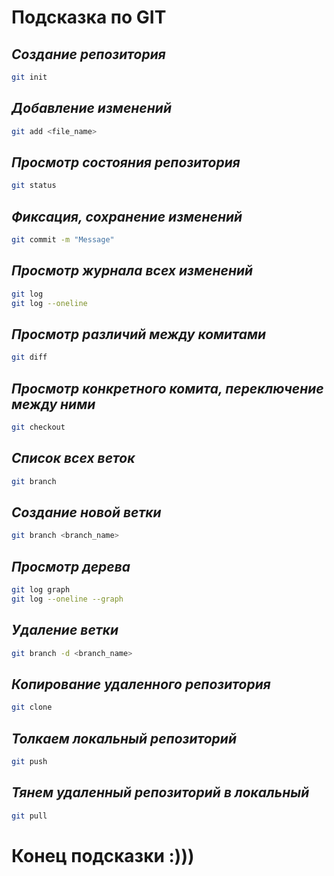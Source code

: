 # Подсказка по GIT
## *Создание репозитория*
~~~sh
git init
~~~

## *Добавление изменений*
~~~sh
git add <file_name>
~~~
## *Просмотр состояния репозитория*
~~~sh
git status
~~~

## *Фиксация, сохранение изменений*
~~~sh
git commit -m "Message"
~~~

## *Просмотр журнала всех изменений*
~~~sh
git log
git log --oneline
~~~

## *Просмотр различий между комитами*
~~~sh
git diff
~~~

## *Просмотр конкретного комита, переключение между ними*
~~~sh
git checkout
~~~

## *Список всех веток*
~~~sh
git branch
~~~

## *Создание новой ветки*
~~~sh
git branch <branch_name>
~~~

## *Просмотр дерева*
~~~sh
git log graph
git log --oneline --graph
~~~

## *Удаление ветки*
~~~sh
git branch -d <branch_name>
~~~

## *Копирование удаленного репозитория*
~~~sh
git clone
~~~

## *Толкаем локальный репозиторий*
~~~sh
git push
~~~

## *Тянем удаленный репозиторий в локальный*
~~~sh
git pull
~~~

# Конец подсказки :)))
